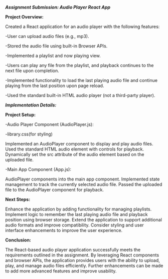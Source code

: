 _**Assignment Submission: Audio Player React App**_

**Project Overview:**

Created a React application for an audio player with the following features:

-User can upload audio files (e.g., mp3).

-Stored the audio file using built-in Browser APIs.

-Implemented a playlist and now playing view.

-Users can play any file from the playlist, and playback continues to the next file upon completion.

-Implemented functionality to load the last playing audio file and continue playing from the last position upon page reload.

-Used the standard built-in HTML audio player (not a third-party player).

_**Implementation Details:**_

**Project Setup:**

-Audio Player Component (AudioPlayer.js):

-library.css(for styling)

Implemented an AudioPlayer component to display and play audio files.
Used the standard HTML audio element with controls for playback.
Dynamically set the src attribute of the audio element based on the uploaded file.

-Main App Component (App.js):

AudioPlayer components into the main app component.
Implemented state management to track the currently selected audio file.
Passed the uploaded file to the AudioPlayer component for playback.

**Next Steps:**

Enhance the application by adding functionality for managing playlists.
Implement logic to remember the last playing audio file and playback position using browser storage.
Extend the application to support additional audio formats and improve compatibility.
Consider styling and user interface enhancements to improve the user experience.

**Conclusion:**

The React-based audio player application successfully meets the requirements outlined in the assignment. By leveraging React components and browser APIs, the application provides users with the ability to upload, play, and manage audio files efficiently. Further enhancements can be made to add more advanced features and improve usability.

